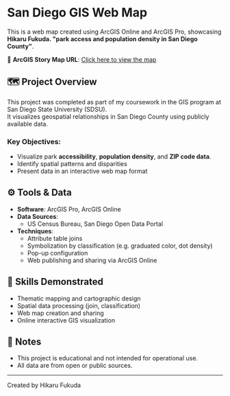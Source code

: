 # San Diego GIS Web Map

This is a web map created using ArcGIS Online and ArcGIS Pro, showcasing **Hikaru Fukuda. "park access and population density in San Diego County"**.

📍 **ArcGIS Story Map URL**: [Click here to view the map](https://arcg.is/yjPLP)

## 🗺️ Project Overview

This project was completed as part of my coursework in the GIS program at San Diego State University (SDSU).  
It visualizes geospatial relationships in San Diego County using publicly available data.

### Key Objectives:
- Visualize park **accessibility**, **population density**, and **ZIP code data**.
- Identify spatial patterns and disparities
- Present data in an interactive web map format

## ⚙️ Tools & Data

- **Software**: ArcGIS Pro, ArcGIS Online
- **Data Sources**:
  - US Census Bureau, San Diego Open Data Portal
- **Techniques**:
  - Attribute table joins
  - Symbolization by classification (e.g. graduated color, dot density)
  - Pop-up configuration
  - Web publishing and sharing via ArcGIS Online

## 🧠 Skills Demonstrated

- Thematic mapping and cartographic design
- Spatial data processing (join, classification)
- Web map creation and sharing
- Online interactive GIS visualization

## 📌 Notes

- This project is educational and not intended for operational use.
- All data are from open or public sources.

---

Created by Hikaru Fukuda  
